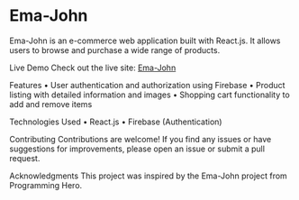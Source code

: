 
<h1>Ema-John</h1>

Ema-John is an e-commerce web application built with React.js. It allows users to browse and purchase a wide range of products. 

Live Demo
Check out the live site: [Ema-John](https://64a2b2a91a33a67dacb26d83--dancing-pasca-6274b9.netlify.app/)

Features
• User authentication and authorization using Firebase
• Product listing with detailed information and images
• Shopping cart functionality to add and remove items

Technologies Used
• React.js
• Firebase (Authentication)

Contributing
Contributions are welcome! If you find any issues or have suggestions for improvements, please open an issue or submit a pull request.

Acknowledgments
This project was inspired by the Ema-John project from Programming Hero.
